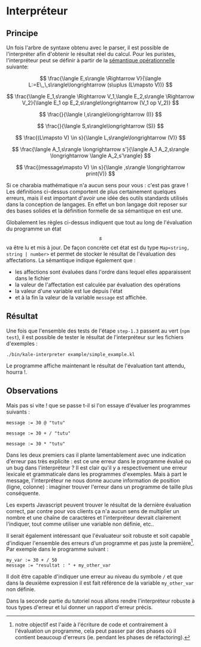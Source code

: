 
# Interpréteur

## Principe

Un fois l'arbre de syntaxe obtenu avec le parser, il est possible de l'interpréter afin d'obtenir le résultat
réel du calcul. Pour les puristes, l'interpréteur peut se définir à partir de la
[sémantique opérationnelle](https://en.wikipedia.org/wiki/Operational_semantics) suivante:

$$
\frac{\langle E,s\rangle \Rightarrow V}{\langle L:=E\,,\,s\rangle\longrightarrow (s\uplus (L\mapsto V))}
$$

$$
\frac{\langle E_1,s\rangle \Rightarrow V_1,\langle E_2,s\rangle \Rightarrow V_2}{\langle E_1 op E_2,s\rangle\longrightarrow (V_1 op V_2)}
$$

$$
\frac{}{\langle I,s\rangle\longrightarrow (I)}
$$

$$
\frac{}{\langle S,s\rangle\longrightarrow (S)}
$$

$$
\frac{(L\mapsto V) \in s}{\langle L,s\rangle\longrightarrow (V)}
$$

$$
\frac{\langle A_1,s\rangle \longrightarrow s'}{\langle A_1 A_2,s\rangle \longrightarrow \langle A_2,s'\rangle}
$$

$$
\frac{(message\mapsto V) \in s}{\langle ,s\rangle \longrightarrow print(V)}
$$

Si ce charabia mathématique n'a aucun sens pour vous : c'est pas grave !
Les définitions ci-dessus comportent de plus certainement quelques erreurs, mais il est important d'avoir une idée des outils
standards utilisés dans la conception de langages. En effet un bon langage doit reposer sur des bases solides
et la définition formelle de sa sémantique en est une.

Globalement les règles ci-dessus indiquent que tout au long de l'évaluation du programme un état $$s$$ va être lu et mis à jour.
De façon concrète cet état est du type `Map<string, string | number>` et permet de stocker le résultat de l'évaluation des affectations.
La sémantique indique également que :
* les affections sont évaluées dans l'ordre dans lequel elles apparaissent dans le fichier
* la valeur de l'affectation est calculée par évaluation des opérations
* la valeur d'une variable est lue depuis l'état
* et à la fin la valeur de la variable `message` est affichée.

## Résultat

Une fois que l'ensemble des tests de l'étape `step-1.3` passent au vert (`npm test`), il est possible de tester
le résultat de l'interpréteur sur les fichiers d'exemples :
```
./bin/kale-interpreter example/simple_example.kl
```

Le programme affiche maintenant le résultat de l'évaluation tant attendu, hourra !.

## Observations

Mais pas si vite ! que se passe t-il si l'on essaye d'évaluer les programmes suivants :
```
message := 30 @ "tutu"
```

```
message := 30 + / "tutu"
```

```
message := 30 * "tutu"
```

Dans les deux premiers cas il plante lamentablement avec une indication d'erreur pas très explicite : est ce une erreur dans le programme évalué
ou un bug dans l'interpréteur ? Il est clair qu'il y a respectivement une erreur lexicale et grammaticale dans les programmes d'exemples.
Mais à part le message, l'interpréteur ne nous donne aucune information de position (ligne, colonne) : imaginer trouver l'erreur dans un programme
de taille plus conséquente.

Les experts Javascript peuvent trouver le résultat de la dernière évaluation correct, par contre pour vos clients ça n'a aucun sens de multiplier un
nombre et une chaîne de caractères et l'interpréteur devrait clairement l'indiquer, tout comme utiliser une variable non définie, etc..

Il serait également intéressant que l'évaluateur soit robuste et soit capable d'indiquer l'ensemble des erreurs d'un programme et pas juste la première[^1]. Par exemple dans le programme suivant :
```
my_var := 30 + / 50
message := "resultat : " + my_other_var
```

Il doit être capable d'indiquer une erreur au niveau du symbole `/` et que dans la deuxième expression il est fait référence
de la variable `my_other_var` non définie.

Dans la seconde partie du tutoriel nous allons rendre l'interpréteur robuste à tous types d'erreur et lui donner un rapport d'erreur précis.

[^1]: notre objectif est l'aide à l'écriture de code et contrairement à l'évaluation un programme, cela peut passer par des phases où il contient beaucoup d'erreurs (ie. pendant les phases de réfactoring).